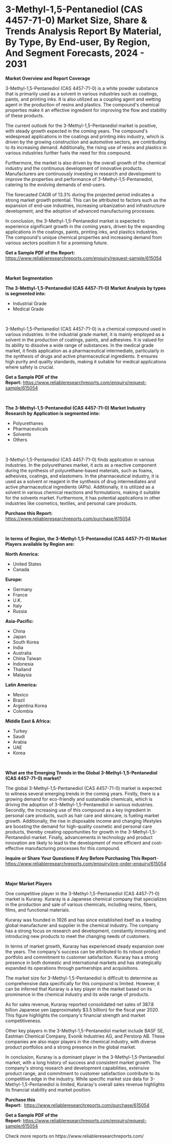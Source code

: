 <p><h1>3-Methyl-1,5-Pentanediol (CAS 4457-71-0) Market Size, Share & Trends Analysis Report By Material, By Type, By End-user, By Region, And Segment Forecasts, 2024 - 2031</h1></p><p><strong>Market Overview and Report Coverage</strong></p>
<p><p>3-Methyl-1,5-Pentanediol (CAS 4457-71-0) is a white powder substance that is primarily used as a solvent in various industries such as coatings, paints, and printing inks. It is also utilized as a coupling agent and wetting agent in the production of resins and plastics. The compound's chemical properties make it an effective ingredient for improving the flow and stability of these products.</p><p>The current outlook for the 3-Methyl-1,5-Pentanediol market is positive, with steady growth expected in the coming years. The compound's widespread applications in the coatings and printing inks industry, which is driven by the growing construction and automotive sectors, are contributing to its increasing demand. Additionally, the rising use of resins and plastics in various industries further fuels the need for this compound.</p><p>Furthermore, the market is also driven by the overall growth of the chemical industry and the continuous development of innovative products. Manufacturers are continuously investing in research and development to improve the properties and performance of 3-Methyl-1,5-Pentanediol, catering to the evolving demands of end-users.</p><p>The forecasted CAGR of 13.3% during the projected period indicates a strong market growth potential. This can be attributed to factors such as the expansion of end-use industries, increasing urbanization and infrastructure development, and the adoption of advanced manufacturing processes.</p><p>In conclusion, the 3-Methyl-1,5-Pentanediol market is expected to experience significant growth in the coming years, driven by the expanding applications in the coatings, paints, printing inks, and plastics industries. The compound's unique chemical properties and increasing demand from various sectors position it for a promising future.</p></p>
<p><strong>Get a Sample PDF of the Report:</strong> <a href="https://www.reliableresearchreports.com/enquiry/request-sample/615054">https://www.reliableresearchreports.com/enquiry/request-sample/615054</a></p>
<p>&nbsp;</p>
<p><strong>Market Segmentation</strong></p>
<p><strong>The 3-Methyl-1,5-Pentanediol (CAS 4457-71-0) Market Analysis by types is segmented into:</strong></p>
<p><ul><li>Industrial Grade</li><li>Medical Grade</li></ul></p>
<p>&nbsp;</p>
<p><p>3-Methyl-1,5-Pentanediol (CAS 4457-71-0) is a chemical compound used in various industries. In the industrial grade market, it is mainly employed as a solvent in the production of coatings, paints, and adhesives. It is valued for its ability to dissolve a wide range of substances. In the medical grade market, it finds application as a pharmaceutical intermediate, particularly in the synthesis of drugs and active pharmaceutical ingredients. It ensures high purity and quality standards, making it suitable for medical applications where safety is crucial.</p></p>
<p><strong>Get a Sample PDF of the Report:</strong>&nbsp;<a href="https://www.reliableresearchreports.com/enquiry/request-sample/615054">https://www.reliableresearchreports.com/enquiry/request-sample/615054</a></p>
<p>&nbsp;</p>
<p><strong>The 3-Methyl-1,5-Pentanediol (CAS 4457-71-0) Market Industry Research by Application is segmented into:</strong></p>
<p><ul><li>Polyurethanes</li><li>Pharmaceuticals</li><li>Solvents</li><li>Others</li></ul></p>
<p>&nbsp;</p>
<p><p>3-Methyl-1,5-Pentanediol (CAS 4457-71-0) finds application in various industries. In the polyurethanes market, it acts as a reactive component during the synthesis of polyurethane-based materials, such as foams, adhesives, coatings, and elastomers. In the pharmaceutical industry, it is used as a solvent or reagent in the synthesis of drug intermediates and active pharmaceutical ingredients (APIs). Additionally, it is utilized as a solvent in various chemical reactions and formulations, making it suitable for the solvents market. Furthermore, it has potential applications in other industries like cosmetics, textiles, and personal care products.</p></p>
<p><strong>Purchase this Report:</strong>&nbsp; <a href="https://www.reliableresearchreports.com/purchase/615054">https://www.reliableresearchreports.com/purchase/615054</a></p>
<p>&nbsp;</p>
<p><strong>In terms of Region, the 3-Methyl-1,5-Pentanediol (CAS 4457-71-0) Market Players available by Region are:</strong></p>
<p>
    <p> <strong> North America: </strong>
        <ul>
            <li>United States</li>
            <li>Canada</li>
        </ul>
        </p> 
    <p> <strong> Europe: </strong>
        <ul>
            <li>Germany</li>
            <li>France</li>
            <li>U.K.</li>
            <li>Italy</li>
            <li>Russia</li>
        </ul>
        </p> 
    <p> <strong> Asia-Pacific: </strong>
        <ul>
            <li>China</li>
            <li>Japan</li>
            <li>South Korea</li>
            <li>India</li>
            <li>Australia</li>
            <li>China Taiwan</li>
            <li>Indonesia</li>
            <li>Thailand</li>
            <li>Malaysia</li>
        </ul>
        </p> 
    <p> <strong> Latin America: </strong>
        <ul>
            <li>Mexico</li>
            <li>Brazil</li>
            <li>Argentina Korea</li>
            <li>Colombia</li>
        </ul>
        </p> 
    <p> <strong> Middle East & Africa: </strong>
        <ul>
            <li>Turkey</li>
            <li>Saudi</li>
            <li>Arabia</li>
            <li>UAE</li>
            <li>Korea</li>
        </ul>
    </p>
    </p>
<p>&nbsp;</p>
<p><strong>What are the Emerging Trends in the Global 3-Methyl-1,5-Pentanediol (CAS 4457-71-0) market?</strong></p>
<p><p>The global 3-Methyl-1,5-Pentanediol (CAS 4457-71-0) market is expected to witness several emerging trends in the coming years. Firstly, there is a growing demand for eco-friendly and sustainable chemicals, which is driving the adoption of 3-Methyl-1,5-Pentanediol in various industries. Secondly, the increasing use of this compound as a key ingredient in personal care products, such as hair care and skincare, is fueling market growth. Additionally, the rise in disposable income and changing lifestyles are boosting the demand for high-quality cosmetic and personal care products, thereby creating opportunities for growth in the 3-Methyl-1,5-Pentanediol market. Finally, advancements in technology and product innovation are likely to lead to the development of more efficient and cost-effective manufacturing processes for this compound.</p></p>
<p><strong>Inquire or Share Your Questions If Any Before Purchasing This Report</strong>- <a href="https://www.reliableresearchreports.com/enquiry/pre-order-enquiry/615054">https://www.reliableresearchreports.com/enquiry/pre-order-enquiry/615054</a></p>
<p>&nbsp;</p>
<p><strong>Major Market Players</strong></p>
<p><p>One competitive player in the 3-Methyl-1,5-Pentanediol (CAS 4457-71-0) market is Kuraray. Kuraray is a Japanese chemical company that specializes in the production and sale of various chemicals, including resins, fibers, films, and functional materials. </p><p>Kuraray was founded in 1926 and has since established itself as a leading global manufacturer and supplier in the chemical industry. The company has a strong focus on research and development, constantly innovating and introducing new products to meet the changing needs of customers.</p><p>In terms of market growth, Kuraray has experienced steady expansion over the years. The company's success can be attributed to its robust product portfolio and commitment to customer satisfaction. Kuraray has a strong presence in both domestic and international markets and has strategically expanded its operations through partnerships and acquisitions.</p><p>The market size for 3-Methyl-1,5-Pentanediol is difficult to determine as comprehensive data specifically for this compound is limited. However, it can be inferred that Kuraray is a key player in the market based on its prominence in the chemical industry and its wide range of products.</p><p>As for sales revenue, Kuraray reported consolidated net sales of 387.8 billion Japanese yen (approximately $3.5 billion) for the fiscal year 2020. This figure highlights the company's financial strength and market competitiveness.</p><p>Other key players in the 3-Methyl-1,5-Pentanediol market include BASF SE, Eastman Chemical Company, Evonik Industries AG, and Perstorp AB. These companies are also major players in the chemical industry, with diverse product portfolios and a strong presence in the global market.</p><p>In conclusion, Kuraray is a dominant player in the 3-Methyl-1,5-Pentanediol market, with a long history of success and consistent market growth. The company's strong research and development capabilities, extensive product range, and commitment to customer satisfaction contribute to its competitive edge in the industry. While specific market size data for 3-Methyl-1,5-Pentanediol is limited, Kuraray's overall sales revenue highlights its financial stability and market position.</p></p>
<p><strong>Purchase this Report:</strong>&nbsp;&nbsp;<a href="https://www.reliableresearchreports.com/purchase/615054">https://www.reliableresearchreports.com/purchase/615054</a></p>
<p></p>
<p><strong>Get a Sample PDF of the Report:</strong>&nbsp;<a href="https://www.reliableresearchreports.com/enquiry/request-sample/615054">https://www.reliableresearchreports.com/enquiry/request-sample/615054</a></p>
<p>Check more reports on https://www.reliableresearchreports.com/</p>